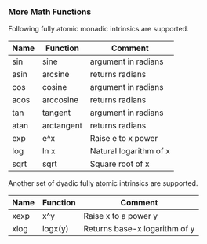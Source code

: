 ### More Math Functions

Following fully atomic monadic intrinsics are supported.

| Name | Function | Comment |
| --- | --- |--- |
| sin | sine | argument in radians |
| asin | arcsine | returns radians |
| cos | cosine |argument in radians |
| acos | arccosine |returns radians |
| tan | tangent |argument in radians |
| atan | arctangent |returns radians |
| exp | e^x | Raise e to x power |
| log | ln x | Natural logarithm of x |
| sqrt | sqrt | Square root of x |

Another set of dyadic fully atomic intrinsics are supported.

| Name | Function | Comment |
| --- | --- |--- |
| xexp | x^y | Raise x to a power y |
| xlog | logx(y) | Returns base-x logarithm of y |
